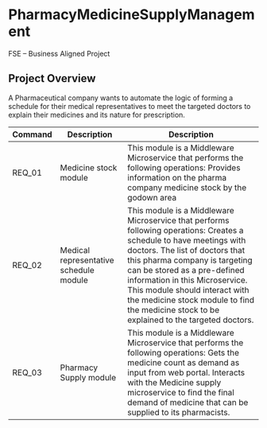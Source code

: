 # PharmacyMedicineSupplyManagement
FSE – Business Aligned Project 

## Project Overview 

A Pharmaceutical company wants to automate the logic of forming a schedule for their medical representatives to meet the targeted doctors to explain their medicines and its nature for prescription.  


| Command | Description | Description |
| --- | --- | --- |
| REQ_01 | Medicine stock module | This module is a Middleware Microservice that performs the following operations: Provides information on the pharma company medicine stock by the godown area  |
| REQ_02 | Medical representative schedule module | This module is a Middleware Microservice that performs following operations: Creates a schedule to have meetings with doctors. The list of doctors that this pharma company is targeting can be stored as a pre-defined information in this Microservice. This module should interact with the medicine stock module to find the medicine stock to be explained to the targeted doctors. |
|REQ_03|Pharmacy  Supply module | This module is a Middleware Microservice that performs the following operations: Gets the medicine count as demand as input from web portal. Interacts with the Medicine supply microservice to find the final demand of medicine that can be supplied to its pharmacists.|
